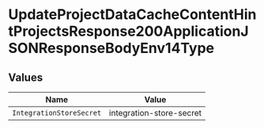 # UpdateProjectDataCacheContentHintProjectsResponse200ApplicationJSONResponseBodyEnv14Type


## Values

| Name                     | Value                    |
| ------------------------ | ------------------------ |
| `IntegrationStoreSecret` | integration-store-secret |